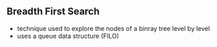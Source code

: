 Breadth First Search
------------------------------------------------------------------
- technique used to explore the nodes of a binray tree level by level
- uses a queue data structure (FILO)